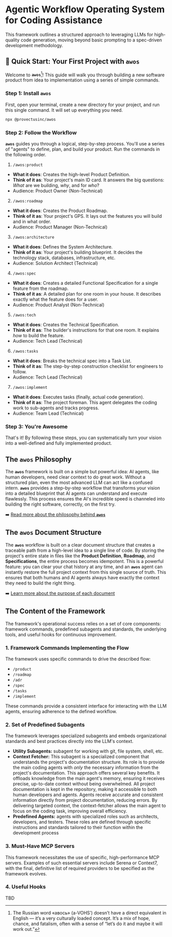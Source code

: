 # **Agentic Workflow Operating System for Coding Assistance**

This framework outlines a structured approach to leveraging LLMs for high-quality code generation, moving beyond basic prompting to a spec-driven development methodology.

## 🚀 Quick Start: Your First Project with `awos`

Welcome to **`awos`**[^1]! This guide will walk you through building a new software product from idea to implementation using a series of simple commands.

### Step 1: Install `awos`

First, open your terminal, create a new directory for your project, and run this single command. It will set up everything you need.

```sh
npx @provectusinc/awos
```

### Step 2: Follow the Workflow

**`awos`** guides you through a logical, step-by-step process. You'll use a series of "agents" to define, plan, and build your product. Run the commands in the following order.

1. `/awos:product`
- **What it does**: Creates the high-level Product Definition.
- **Think of it as**: Your project's main ID card. It answers the big questions: _What_ are we building, _why_, and for _who_?
- Audience: Product Owner (Non-Technical)

2. `/awos:roadmap`
- **What it does**: Creates the Product Roadmap.
- **Think of it as**: Your project's GPS. It lays out the features you will build and in what order.
- Audience: Product Manager (Non-Technical)

3. `/awos:architecture`
- **What it does**: Defines the System Architecture.
- **Think of it as**: Your project's building blueprint. It decides the technology stack, databases, infrastructure, etc.
- Audience: Solution Architect (Technical)

4. `/awos:spec`
- **What it does**: Creates a detailed Functional Specification for a single feature from the roadmap.
- **Think of it as**: A detailed plan for one room in your house. It describes exactly what the feature does for a user.
- Audience: Product Analyst (Non-Technical)

5. `/awos:tech`
- **What it does**: Creates the Technical Specification.
- **Think of it as**: The builder's instructions for that one room. It explains _how_ to build the feature.
- Audience: Tech Lead (Technical)

6. `/awos:tasks`
- **What it does**: Breaks the technical spec into a Task List.
- **Think of it as**: The step-by-step construction checklist for engineers to follow.
- Audience: Tech Lead (Technical)

7. `/awos:implement`
- **What it does**: Executes tasks (finally, actual code generation).
- **Think of it as**: The project foreman. This agent delegates the coding work to sub-agents and tracks progress.
- Audience: Team Lead (Technical)

### Step 3: You're Awesome

That's it! By following these steps, you can systematically turn your vision into a well-defined and fully implemented product.

## The `awos` Philosophy

The **`awos`** framework is built on a simple but powerful idea: AI agents, like human developers, need clear context to do great work. Without a structured plan, even the most advanced LLM can act like a confused intern. **`awos`** provides a step-by-step workflow that transforms your vision into a detailed blueprint that AI agents can understand and execute flawlessly. This process ensures the AI's incredible speed is channeled into building the right software, correctly, on the first try.

➡️ [Read more about the philosophy behind **`awos`**](docs/rationale.md)

## The `awos` Document Structure

The **`awos`** workflow is built on a clear document structure that creates a traceable path from a high-level idea to a single line of code. By storing the project's entire state in files like the **Product Definition**, **Roadmap**, and **Specifications**, the entire process becomes idempotent. This is a powerful feature: you can clear your chat history at any time, and an **`awos`** agent can instantly restore the full project context from this single source of truth. This ensures that both humans and AI agents always have exactly the context they need to build the right thing.

➡️ [Learn more about the purpose of each document](docs/document-structure.md)

## **The Content of the Framework**

The framework's operational success relies on a set of core components: framework commands, predefined subagents and standards, the underlying tools, and useful hooks for continuous improvement.

### **1\. Framework Commands Implementing the Flow**

The framework uses specific commands to drive the described flow:

* `/product`
* `/roadmap`
* `/adr`  
* `/spec`  
* `/tasks`
* `/implement`

These commands provide a consistent interface for interacting with the LLM agents, ensuring adherence to the defined workflow.

### **2\. Set of Predefined Subagents**

The framework leverages specialized subagents and embeds organizational standards and best practices directly into the LLM's context.

* **Utility Subagents:** subagent for working with git, file system, shell, etc.  
* **Context Fetcher:** This subagent is a specialized component that understands the project's documentation structure. Its role is to provide the main coding agents with *only* the necessary information from the project's documentation. This approach offers several key benefits. It offloads knowledge from the main agent's memory, ensuring it receives precise, up-to-date context without being overwhelmed. All project documentation is kept in the repository, making it accessible to both human developers and agents. Agents receive accurate and consistent information directly from project documentation, reducing errors. By delivering targeted context, the context-fetcher allows the main agent to focus on the coding task, improving overall efficiency.  
* **Predefined Agents:** agents with specialized roles such as architects, developers, and testers. These roles are defined through specific instructions and standards tailored to their function within the development process

### **3\. Must-Have MCP Servers**

This framework necessitates the use of specific, high-performance MCP servers. Examples of such essential servers include Serena or Context7, with the final, definitive list of required providers to be specified as the framework evolves.

### **4\. Useful Hooks**

TBD

[^1]: The Russian word «авось» (a-VOHS’) doesn’t have a direct equivalent in English — it’s a very culturally loaded concept. It’s a mix of hope, chance, and fatalism, often with a sense of “let’s do it and maybe it will work out.”
